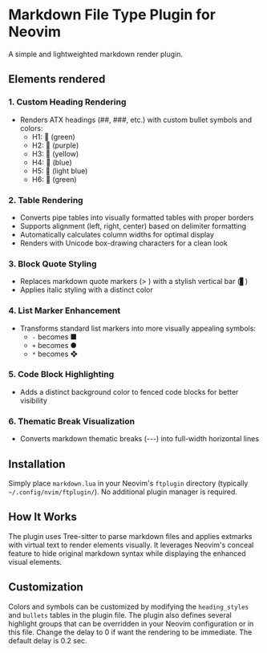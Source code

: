 # Markdown File Type Plugin for Neovim

A simple and lightweighted markdown render plugin.
## Elements rendered 

### 1. Custom Heading Rendering
- Renders ATX headings (##, ###, etc.) with custom bullet symbols and colors:
  - H1:  (green)
  - H2: 󰮊 (purple)
  - H3:  (yellow)
  - H4:  (blue)
  - H5: 󰠖 (light blue)
  - H6: 󰋑 (green)

### 2. Table Rendering
- Converts pipe tables into visually formatted tables with proper borders
- Supports alignment (left, right, center) based on delimiter formatting
- Automatically calculates column widths for optimal display
- Renders with Unicode box-drawing characters for a clean look

### 3. Block Quote Styling
- Replaces markdown quote markers (> ) with a stylish vertical bar (▋)
- Applies italic styling with a distinct color

### 4. List Marker Enhancement
- Transforms standard list markers into more visually appealing symbols:
  - `-` becomes ■
  - `+` becomes ●
  - `*` becomes ❖

### 5. Code Block Highlighting
- Adds a distinct background color to fenced code blocks for better visibility

### 6. Thematic Break Visualization
- Converts markdown thematic breaks (---) into full-width horizontal lines

## Installation

Simply place `markdown.lua` in your Neovim's `ftplugin` directory (typically `~/.config/nvim/ftplugin/`). No additional plugin manager is required.

## How It Works

The plugin uses Tree-sitter to parse markdown files and applies extmarks with virtual text to render elements visually. It leverages Neovim's conceal feature to hide original markdown syntax while displaying the enhanced visual elements.

## Customization

Colors and symbols can be customized by modifying the `heading_styles` and `bullets` tables in the plugin file. The plugin also defines several highlight groups that can be overridden in your Neovim configuration or in this file. Change the delay to 0 if want the rendering to be immediate. The default delay is 0.2 sec.
